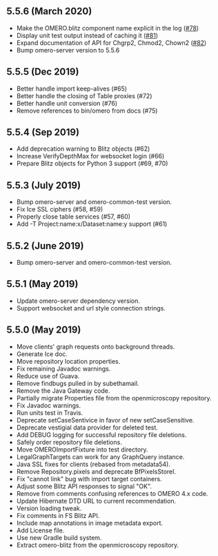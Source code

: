 5.5.6 (March 2020)
------------------

- Make the OMERO.blitz component name explicit in the log
  ([#78](https://github.com/ome/omero-blitz/pull/78))
- Display unit test output instead of caching it
  ([#81](https://github.com/ome/omero-blitz/pull/81))
- Expand documentation of API for Chgrp2, Chmod2, Chown2
  ([#82](https://github.com/ome/omero-blitz/pull/82))
- Bump omero-server version to 5.5.6

5.5.5 (Dec 2019)
----------------

- Better handle import keep-alives (#65)
- Better handle the closing of Table proxies (#72)
- Better handle unit conversion (#76)
- Remove references to bin/omero from docs (#75)

5.5.4 (Sep 2019)
----------------

- Add deprecation warning to Blitz objects (#62)
- Increase VerifyDepthMax for websocket login (#66)
- Prepare Blitz objects for Python 3 support (#69, #70)

5.5.3 (July 2019)
-----------------

- Bump omero-server and omero-common-test version.
- Fix Ice SSL ciphers (#58, #59)
- Properly close table services (#57, #60)
- Add -T Project:name:x/Dataset:name:y support (#61)

5.5.2 (June 2019)
-----------------

- Bump omero-server and omero-common-test version.

5.5.1 (May 2019)
----------------

- Update omero-server dependency version.
- Support websocket and url style connection strings.

5.5.0 (May 2019)
----------------

- Move clients' graph requests onto background threads.
- Generate Ice doc.
- Move repository location properties.
- Fix remaining Javadoc warnings.
- Reduce use of Guava.
- Remove findbugs pulled in by subethamail.
- Remove the Java Gateway code.
- Partially migrate Properties file from the openmicroscopy repository.
- Fix Javadoc warnings.
- Run units test in Travis.
- Deprecate setCaseSentivice in favor of new setCaseSensitive.
- Deprecate vestigial data provider for deleted test.
- Add DEBUG logging for successful repository file deletions.
- Safely order repository file deletions.
- Move OMEROImportFixture into test directory.
- LegalGraphTargets can work for any GraphQuery instance.
- Java SSL fixes for clients (rebased from metadata54).
- Remove Repository.pixels and deprecate BfPixelsStoreI.
- Fix "cannot link" bug with import target containers.
- Adjust some Blitz API responses to signal "OK".
- Remove from comments confusing references to OMERO 4.x code.
- Update Hibernate DTD URL to current recommendation.
- Version loading tweak.
- Fix comments in FS Blitz API.
- Include map annotations in image metadata export.
- Add License file.
- Use new Gradle build system.
- Extract omero-blitz from the openmicroscopy repository.
